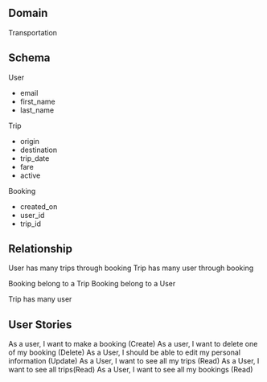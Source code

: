 ## Domain 
Transportation

## Schema
User
- email
- first_name
- last_name

Trip
- origin
- destination
- trip_date
- fare
- active

Booking
- created_on
- user_id
- trip_id

## Relationship
User has many trips through booking
Trip has many user through booking

Booking belong to a Trip
Booking belong to a User

Trip has many user

## User Stories

As a user, I want to make a booking (Create)
As a user, I want to delete one of my booking (Delete)
As a User, I should be able to edit my personal information (Update)
As a User, I want to see all my trips (Read)
As a User, I want to see all trips(Read)
As a User, I want to see all my bookings (Read)


